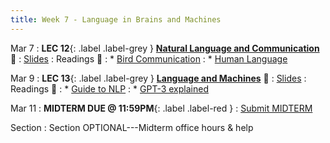 ```yaml
---
title: Week 7 - Language in Brains and Machines
---
```


Mar 7
: **LEC 12**{: .label .label-grey } **[Natural Language and Communication](https://harvard.hosted.panopto.com/Panopto/Pages/Viewer.aspx?id=2bb90c3f-6ff6-452f-ada7-ae2b0161244d)** 🎥
    : [Slides](https://canvas.harvard.edu/files/14511816/download?download_frd=1)
: Readings 📖
: * [Bird Communication](https://canvas.harvard.edu/files/14511812/download?download_frd=1)
: * [Human Language](https://canvas.harvard.edu/files/14511810/download?download_frd=1)

Mar 9
:  **LEC 13**{: .label .label-grey } **[Language and Machines](https://harvard.hosted.panopto.com/Panopto/Pages/Viewer.aspx?id=a8d275ff-9a5d-48d6-89f3-ae2b01612466)** 🎥
    : [Slides](https://canvas.harvard.edu/files/14533268/download?download_frd=1)
: Readings 📖
: * [Guide to NLP](https://canvas.harvard.edu/files/14530620/download?download_frd=1)
: * [GPT-3 explained](https://canvas.harvard.edu/files/14530641/download?download_frd=1)

Mar 11
:  **MIDTERM DUE @ 11:59PM**{: .label .label-red }
    : [Submit MIDTERM](https://canvas.harvard.edu/courses/97916/assignments/532853)

Section
: Section OPTIONAL---Midterm office hours & help
